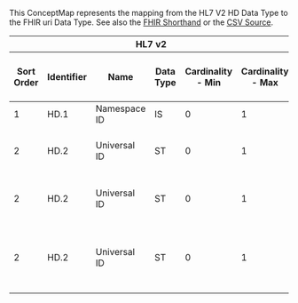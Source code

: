 
This ConceptMap represents the mapping from the HL7 V2 HD Data Type to the FHIR uri Data Type. See also the <a href='https://github.com/HL7/v2-to-fhir/blob/master/tank/Datatype HD to uri.fsh'>FHIR Shorthand</a> or the <a href='https://github.com/HL7/v2-to-fhir/blob/master/mappings/datatypes/HL7 Data Type - FHIR R4_ HD[uri] - Sheet1.csv'>CSV Source</a>.
<table class='grid'><thead>
<tr><th colspan='6'>HL7 v2</th><th colspan='3'>Condition (IF True, args)</th><th colspan='8'>HL7 FHIR</th><th rowspan='2'>Comments</th></tr>
<tr><th title='Rows are listed in sequence of how they appear in the v2 standard. The first column, Sort Order, provides a sort order that can re-create the original v2 standard sequence in case one opts to re-sort/filter the rows.'>Sort Order</th><th title='Contains the formal Data Type Name and Component Sequence according to the base standard using &quot;.&quot; as the delimiter.'>Identifier</th><th title='The formal name of the field in the most current published version.'>Name</th><th title='The data type of the field in the most current published version if not deprecated, otherwise the data type at the time it was deprecated and removed.'>Data Type</th><th title='The V2 min cardinality expressed numerically.'>Cardinality - Min</th><th title='The V2 max cardinality expressed numerically.' style='border-right: 2px'>Cardinality - Max</th><th title='Condition in an easy to read syntax (Computable ANTLR)'>Computable ANTLR</th><th title='Condition in FHIRPath Notation'>Computable FHIRPath</th><th title='Condition expressed in narrative form' style='border-right: 2px'>Narrative</th><th title='An existing FHIR attribute in the target FHIR version.'>FHIR Attribute</th><th title='The FHIR attribute&apos;s data type in the target FHIR version.'>Proposed Extension</th><th title='The proposed FHIR Extension.'>Data Type</th><th title='The FHIR min cardinality expressed numerically.'>Cardinality - Min</th><th title='The FHIR max cardinality expressed numerically.' style='border-right: 2px'>Cardinality - Max</th><th title='The URL to the Data Type Map that is to be used for the attribute in this segment.'>Data Type Mapping</th><th title='The fixed or computed value to assign.'>Vocabulary Mapping<br/>(IS, ID, CE, CEN, CWE)</th><th title='Mapping for terminology tables.'>Assignment</th></tr></thead>
<tbody>
<tr> <td>1</td><td>HD.1</td><td>Namespace ID</td><td>IS</td><td>0</td><td style='border-right: 2px'>1</td><td style='border-right: 2px'></td><td style='border-right: 2px'></td><td style='border-right: 2px'></td><td><a href='https://hl7.org/fhir/R4/datatypes-definitions.html#uri.uri.$value'>uri.$value</a></td><td style='border-right: 2px'></td><td><a href='https://hl7.org/fhir/R4/datatypes-definitions.html#uri.uri.url'>uri.url</a></td><td>1</td><td>1</td><td style='border-right: 2px'></td><td style='border-right: 2px'></td><td style='border-right: 2px'></td><td style='border-right: 2px'></td></tr>
<tr> <td>2</td><td>HD.2</td><td>Universal ID</td><td>ST</td><td>0</td><td style='border-right: 2px'>1</td><td>IF HD.1 NOT VALUED AND IF HD-3 = "ISO"</td><td style='border-right: 2px'></td><td style='border-right: 2px'></td><td><a href='https://hl7.org/fhir/R4/datatypes-definitions.html#uri.uri.$value'>uri.$value</a></td><td style='border-right: 2px'></td><td><a href='https://hl7.org/fhir/R4/datatypes-definitions.html#uri.uri.url'>uri.url</a></td><td>1</td><td>1</td><td style='border-right: 2px'></td><td style='border-right: 2px'></td><td>"urn:oid:"+HD.2</td><td style='border-right: 2px'></td></tr>
<tr> <td>2</td><td>HD.2</td><td>Universal ID</td><td>ST</td><td>0</td><td style='border-right: 2px'>1</td><td>IF HD.1 NOT VALUED AND IF HD-3 = "UUID"</td><td style='border-right: 2px'></td><td style='border-right: 2px'></td><td><a href='https://hl7.org/fhir/R4/datatypes-definitions.html#uri.uri.$value'>uri.$value</a></td><td style='border-right: 2px'></td><td><a href='https://hl7.org/fhir/R4/datatypes-definitions.html#uri.uri.url'>uri.url</a></td><td>1</td><td>1</td><td style='border-right: 2px'></td><td style='border-right: 2px'></td><td>"urn:uuid:"+HD.2</td><td style='border-right: 2px'></td></tr>
<tr> <td>2</td><td>HD.2</td><td>Universal ID</td><td>ST</td><td>0</td><td style='border-right: 2px'>1</td><td>IF HD.1 NOT VALUED AND IF HD-3 NOT IN ("ISO", "UUID")</td><td style='border-right: 2px'></td><td style='border-right: 2px'></td><td><a href='https://hl7.org/fhir/R4/datatypes-definitions.html#uri.uri.$value'>uri.$value</a></td><td style='border-right: 2px'></td><td><a href='https://hl7.org/fhir/R4/datatypes-definitions.html#uri.uri.url'>uri.url</a></td><td>1</td><td>1</td><td style='border-right: 2px'></td><td style='border-right: 2px'></td><td style='border-right: 2px'></td><td style='border-right: 2px'></td></tr>
</tbody></table>
